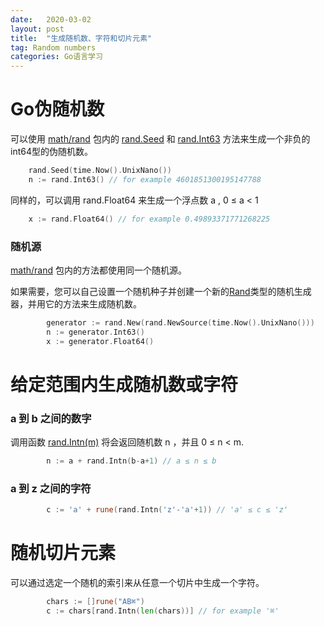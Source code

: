 ```yaml
---
date:   2020-03-02
layout: post
title:  "生成随机数、字符和切片元素"
tag: Random numbers
categories: Go语言学习 
---
```


# Go伪随机数
可以使用 [math/rand](https://golang.org/pkg/math/rand/) 包内的 [rand.Seed](https://golang.org/pkg/math/rand/#Seed) 和 [rand.Int63](rand.Int63) 方法来生成一个非负的int64型的伪随机数。

```go
	rand.Seed(time.Now().UnixNano())
	n := rand.Int63() // for example 4601851300195147788
```
同样的，可以调用 rand.Float64 来生成一个浮点数 a , 0 ≤ a < 1

```go
	x := rand.Float64() // for example 0.49893371771268225
```
### 随机源
[math/rand](https://golang.org/pkg/math/rand/) 包内的方法都使用同一个随机源。

如果需要，您可以自己设置一个随机种子并创建一个新的[Rand](https://golang.org/pkg/math/rand/#Rand)类型的随机生成器，并用它的方法来生成随机数。

```go
		generator := rand.New(rand.NewSource(time.Now().UnixNano()))
		n := generator.Int63()
		x := generator.Float64()

```


# 给定范围内生成随机数或字符

### a 到 b 之间的数字

调用函数 [rand.Intn(m)](rand.Intn(m)) 将会返回随机数 n ，并且 0 ≤ n < m.

```go
		n := a + rand.Intn(b-a+1) // a ≤ n ≤ b
```

### a 到 z 之间的字符

```go
		c := 'a' + rune(rand.Intn('z'-'a'+1)) // 'a' ≤ c ≤ 'z'
```


# 随机切片元素
可以通过选定一个随机的索引来从任意一个切片中生成一个字符。

```go
		chars := []rune("AB⌘")
		c := chars[rand.Intn(len(chars))] // for example '⌘'
```






